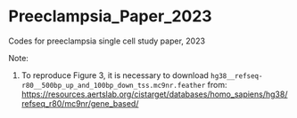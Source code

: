 # Preeclampsia_Paper_2023
Codes for preeclampsia single cell study paper, 2023

Note:
1. To reproduce  Figure 3, it is necessary to download `hg38__refseq-r80__500bp_up_and_100bp_down_tss.mc9nr.feather` from: https://resources.aertslab.org/cistarget/databases/homo_sapiens/hg38/refseq_r80/mc9nr/gene_based/
